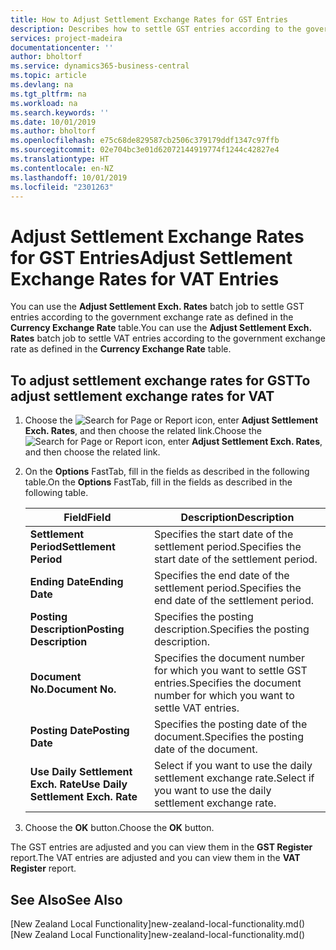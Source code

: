 ```yaml
---
title: How to Adjust Settlement Exchange Rates for GST Entries
description: Describes how to settle GST entries according to the government exchange rate.
services: project-madeira
documentationcenter: ''
author: bholtorf
ms.service: dynamics365-business-central
ms.topic: article
ms.devlang: na
ms.tgt_pltfrm: na
ms.workload: na
ms.search.keywords: ''
ms.date: 10/01/2019
ms.author: bholtorf
ms.openlocfilehash: e75c68de829587cb2506c379179ddf1347c97ffb
ms.sourcegitcommit: 02e704bc3e01d62072144919774f1244c42827e4
ms.translationtype: HT
ms.contentlocale: en-NZ
ms.lasthandoff: 10/01/2019
ms.locfileid: "2301263"
---
```

# <a name="adjust-settlement-exchange-rates-for-vat-entries"></a><span data-ttu-id="37171-103">Adjust Settlement Exchange Rates for GST Entries</span><span class="sxs-lookup"><span data-stu-id="37171-103">Adjust Settlement Exchange Rates for VAT Entries</span></span>
<span data-ttu-id="37171-104">You can use the **Adjust Settlement Exch. Rates** batch job to settle GST entries according to the government exchange rate as defined in the **Currency Exchange Rate** table.</span><span class="sxs-lookup"><span data-stu-id="37171-104">You can use the **Adjust Settlement Exch. Rates** batch job to settle VAT entries according to the government exchange rate as defined in the **Currency Exchange Rate** table.</span></span>  

## <a name="to-adjust-settlement-exchange-rates-for-vat"></a><span data-ttu-id="37171-105">To adjust settlement exchange rates for GST</span><span class="sxs-lookup"><span data-stu-id="37171-105">To adjust settlement exchange rates for VAT</span></span>  
1.  <span data-ttu-id="37171-106">Choose the ![Search for Page or Report](../../media/ui-search/search_small.png "Search for Page or Report icon") icon, enter **Adjust Settlement Exch. Rates**, and then choose the related link.</span><span class="sxs-lookup"><span data-stu-id="37171-106">Choose the ![Search for Page or Report](../../media/ui-search/search_small.png "Search for Page or Report icon") icon, enter **Adjust Settlement Exch. Rates**, and then choose the related link.</span></span>  
2.  <span data-ttu-id="37171-107">On the **Options** FastTab, fill in the fields as described in the following table.</span><span class="sxs-lookup"><span data-stu-id="37171-107">On the **Options** FastTab, fill in the fields as described in the following table.</span></span>  

    |<span data-ttu-id="37171-108">Field</span><span class="sxs-lookup"><span data-stu-id="37171-108">Field</span></span>|<span data-ttu-id="37171-109">Description</span><span class="sxs-lookup"><span data-stu-id="37171-109">Description</span></span>|  
    |---------------------------------|---------------------------------------|  
    |<span data-ttu-id="37171-110">**Settlement Period**</span><span class="sxs-lookup"><span data-stu-id="37171-110">**Settlement Period**</span></span>|<span data-ttu-id="37171-111">Specifies the start date of the settlement period.</span><span class="sxs-lookup"><span data-stu-id="37171-111">Specifies the start date of the settlement period.</span></span>|  
    |<span data-ttu-id="37171-112">**Ending Date**</span><span class="sxs-lookup"><span data-stu-id="37171-112">**Ending Date**</span></span>|<span data-ttu-id="37171-113">Specifies the end date of the settlement period.</span><span class="sxs-lookup"><span data-stu-id="37171-113">Specifies the end date of the settlement period.</span></span>|  
    |<span data-ttu-id="37171-114">**Posting Description**</span><span class="sxs-lookup"><span data-stu-id="37171-114">**Posting Description**</span></span>|<span data-ttu-id="37171-115">Specifies the posting description.</span><span class="sxs-lookup"><span data-stu-id="37171-115">Specifies the posting description.</span></span>|  
    |<span data-ttu-id="37171-116">**Document No.**</span><span class="sxs-lookup"><span data-stu-id="37171-116">**Document No.**</span></span>|<span data-ttu-id="37171-117">Specifies the document number for which you want to settle GST entries.</span><span class="sxs-lookup"><span data-stu-id="37171-117">Specifies the document number for which you want to settle VAT entries.</span></span>|  
    |<span data-ttu-id="37171-118">**Posting Date**</span><span class="sxs-lookup"><span data-stu-id="37171-118">**Posting Date**</span></span>|<span data-ttu-id="37171-119">Specifies the posting date of the document.</span><span class="sxs-lookup"><span data-stu-id="37171-119">Specifies the posting date of the document.</span></span>|  
    |<span data-ttu-id="37171-120">**Use Daily Settlement Exch. Rate**</span><span class="sxs-lookup"><span data-stu-id="37171-120">**Use Daily Settlement Exch. Rate**</span></span>|<span data-ttu-id="37171-121">Select if you want to use the daily settlement exchange rate.</span><span class="sxs-lookup"><span data-stu-id="37171-121">Select if you want to use the daily settlement exchange rate.</span></span>|  

3.  <span data-ttu-id="37171-122">Choose the **OK** button.</span><span class="sxs-lookup"><span data-stu-id="37171-122">Choose the **OK** button.</span></span>  

<span data-ttu-id="37171-123">The GST entries are adjusted and you can view them in the **GST Register** report.</span><span class="sxs-lookup"><span data-stu-id="37171-123">The VAT entries are adjusted and you can view them in the **VAT Register** report.</span></span>

## <a name="see-also"></a><span data-ttu-id="37171-124">See Also</span><span class="sxs-lookup"><span data-stu-id="37171-124">See Also</span></span>
<span data-ttu-id="37171-125">[New Zealand Local Functionality]new-zealand-local-functionality.md()</span><span class="sxs-lookup"><span data-stu-id="37171-125">[New Zealand Local Functionality]new-zealand-local-functionality.md()</span></span>
